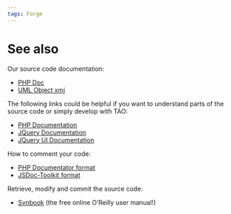 ```yaml
---
tags: Forge
---
```


See also
========

Our source code documentation:

-   [PHP Doc](resources/http://forge.tao.lu/docs/phpdoc/index.html)
-   [UML Object xmi](resources/http://forge.tao.lu/docs/tao-uml.xmi)

The following links could be helpful if you want to understand parts of the source code or simply develop with TAO:

-   [PHP Documentation](resources/http://fr.php.net/docs.php)
-   [JQuery Documentation](resources/http://docs.jquery.com/Main_Page)
-   [JQuery UI Documentation](resources/http://jqueryui.com/demos/)

How to comment your code:

-   [PHP Documentator format](resources/http://www.phpdoc.org/docs/latest/index.html)
-   [JSDoc-Toolkit format](resources/http://code.google.com/p/jsdoc-toolkit/w/list)

Retrieve, modify and commit the source code:

-   [Svnbook](resources/http://svnbook.red-bean.com/nightly/fr/index.html) (the free online O’Reilly user manual!)

